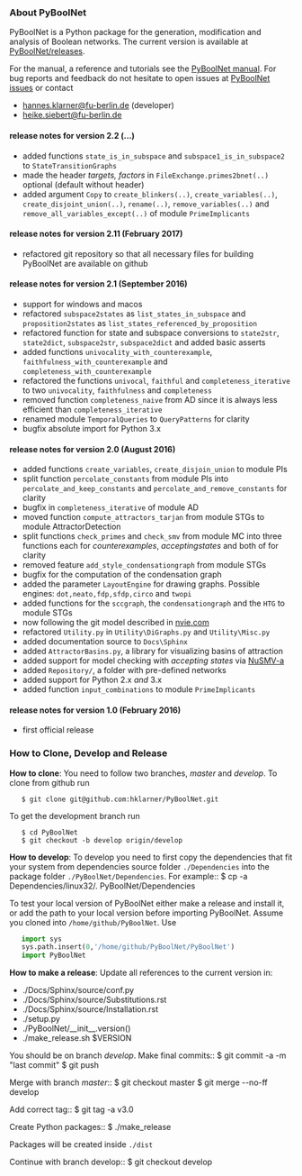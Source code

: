 

### About PyBoolNet
PyBoolNet is a Python package for the generation, modification and analysis of Boolean networks.
The current version is available at [PyBoolNet/releases](http://github.com/hklarner/PyBoolNet/releases).

For the manual, a reference and tutorials see the [PyBoolNet manual](http://github.com/hklarner/PyBoolNet/releases).
For bug reports and feedback do not hesitate to open issues at [PyBoolNet issues](http://github.com/hklarner/PyBoolNet/issues) or contact

 * hannes.klarner@fu-berlin.de (developer)
 * heike.siebert@fu-berlin.de


#### release notes for version 2.2 (...)
- added functions `state_is_in_subspace` and `subspace1_is_in_subspace2` to `StateTransitionGraphs`
- made the header _targets, factors_ in `FileExchange.primes2bnet(..)` optional (default without header)
- added argument `Copy` to `create_blinkers(..)`, `create_variables(..)`, `create_disjoint_union(..)`, `rename(..)`, `remove_variables(..)` and `remove_all_variables_except(..)` of module `PrimeImplicants`

#### release notes for version 2.11 (February 2017)
- refactored git repository so that all necessary files for building PyBoolNet are available on github

#### release notes for version 2.1 (September 2016)
- support for windows and macos
- refactored `subspace2states` as `list_states_in_subspace` and `proposition2states` as `list_states_referenced_by_proposition`
- refactored function for state and subspace conversions to `state2str`, `state2dict`, `subspace2str`, `subspace2dict` and added basic asserts 
- added functions `univocality_with_counterexample`, `faithfulness_with_counterexample` and `completeness_with_counterexample`
- refactored the functions `univocal`, `faithful` and `completeness_iterative` to two `univocality`, `faithfulness` and `completeness`
- removed function `completeness_naive` from AD since it is always less efficient than `completeness_iterative`
- renamed module `TemporalQueries` to `QueryPatterns` for clarity
- bugfix absolute import for Python 3.x

#### release notes for version 2.0 (August 2016)
- added functions `create_variables`, `create_disjoin_union` to module PIs
- split function `percolate_constants` from module PIs into `percolate_and_keep_constants` and `percolate_and_remove_constants` for clarity
- bugfix in `completeness_iterative` of module AD
- moved function `compute_attractors_tarjan` from module STGs to module AttractorDetection
- split functions `check_primes` and `check_smv` from module MC into three functions each for _counterexamples_, _acceptingstates_ and both of for clarity
- removed feature `add_style_condensationgraph` from module STGs
- bugfix for the computation of the condensation graph
- added the parameter `LayoutEngine` for drawing graphs. Possible engines: `dot,neato,fdp,sfdp,circo` and `twopi`
- added functions for the `sccgraph`, the `condensationgraph` and the `HTG` to module STGs
- now following the git model described in [nvie.com](http://nvie.com/posts/a-successful-git-branching-model/)
- refactored `Utility.py` in `Utility\DiGraphs.py` and `Utility\Misc.py`
- added documentation source to `Docs\Sphinx`
- added `AttractorBasins.py`, a library for visualizing basins of attraction
- added support for model checking with _accepting states_ via [NuSMV-a](https://github.com/hklarner/NuSMV-a)
- added `Repository/`, a folder with pre-defined networks
- added support for Python 2.x _and_ 3.x
- added function `input_combinations` to module `PrimeImplicants`

#### release notes for version 1.0 (February 2016)
- first official release



### How to Clone, Develop and Release
__How to clone__:
You need to follow two branches, _master_ and _develop_.
To clone from github run
```shell
   $ git clone git@github.com:hklarner/PyBoolNet.git
```
   
To get the development branch run
```shell
   $ cd PyBoolNet
   $ git checkout -b develop origin/develop
```

__How to develop__:
To develop you need to first copy the dependencies that fit your system from dependencies source folder `./Dependencies` into the package folder `./PyBoolNet/Dependencies`.
For example::
   $ cp -a Dependencies/linux32/. PyBoolNet/Dependencies

To test your local version of PyBoolNet either make a release and install it,
or add the path to your local version before importing PyBoolNet.
Assume you cloned into `/home/github/PyBoolNet`.
Use
```python
   import sys
   sys.path.insert(0,'/home/github/PyBoolNet/PyBoolNet')
   import PyBoolNet
```

__How to make a release__:
Update all references to the current version in:
   - ./Docs/Sphinx/source/conf.py
   - ./Docs/Sphinx/source/Substitutions.rst
   - ./Docs/Sphinx/source/Installation.rst
   - ./setup.py
   - ./PyBoolNet/\_\_init\_\_.version()
   - ./make_release.sh $VERSION

You should be on branch _develop_.
Make final commits::
   $ git commit -a -m "last commit"
   $ git push

Merge with branch _master_::
   $ git checkout master
   $ git merge --no-ff develop
   
Add correct tag::
   $ git tag -a v3.0
 
Create Python packages::
   $ ./make_release
   
Packages will be created inside `./dist` 
   
Continue with branch develop::
   $ git checkout develop
